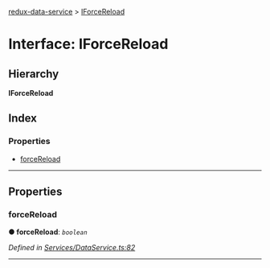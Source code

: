 [redux-data-service](../README.md) > [IForceReload](../interfaces/iforcereload.md)

# Interface: IForceReload

## Hierarchy

**IForceReload**

## Index

### Properties

* [forceReload](iforcereload.md#forcereload)

---

## Properties

<a id="forcereload"></a>

###  forceReload

**● forceReload**: *`boolean`*

*Defined in [Services/DataService.ts:82](https://github.com/Rediker-Software/redux-data-service/blob/69d850d/src/Services/DataService.ts#L82)*

___

